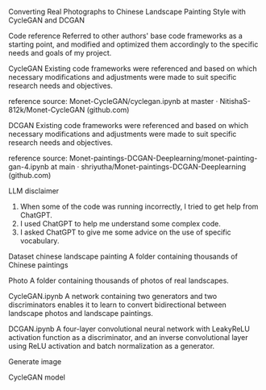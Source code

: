 Converting Real Photographs to Chinese Landscape Painting Style with CycleGAN and DCGAN 

Code reference
Referred to other authors' base code frameworks as a starting point, and modified and optimized them accordingly to the specific needs and goals of my project.


CycleGAN
Existing code frameworks were referenced and based on which necessary modifications and adjustments were made to suit specific research needs and objectives.

reference source:  Monet-CycleGAN/cyclegan.ipynb at master · NitishaS-812k/Monet-CycleGAN (github.com) 


DCGAN
Existing code frameworks were referenced and based on which necessary modifications and adjustments were made to suit specific research needs and objectives.

reference source: Monet-paintings-DCGAN-Deeplearning/monet-painting-gan-4.ipynb at main · shriyutha/Monet-paintings-DCGAN-Deeplearning (github.com)


LLM disclaimer
1.	When some of the code was running incorrectly, I tried to get help from ChatGPT.
2.	I used ChatGPT to help me understand some complex code.
3.	I asked ChatGPT to give me some advice on the use of specific vocabulary.


Dataset
chinese landscape painting
A folder containing thousands of Chinese paintings

Photo
A folder containing thousands of photos of real landscapes.

CycleGAN.ipynb
A network containing two generators and two discriminators enables it to learn to convert bidirectional between landscape photos and landscape paintings.


DCGAN.ipynb
A four-layer convolutional neural network with LeakyReLU activation function as a discriminator, and an inverse convolutional layer using ReLU activation and batch normalization as a generator.


Generate image

CycleGAN model
    


        
 
